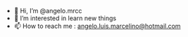 - 👋 Hi, I’m @angelo.mrcc
- 👀 I’m interested in learn new things
- 📫 How to reach me : angelo.luis.marcelino@hotmail.com


<!---
angelomrc/angelomrc is a ✨ special ✨ repository because its `README.md` (this file) appears on your GitHub profile.
You can click the Preview link to take a look at your changes.
--->
